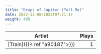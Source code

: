```yaml
---
title: "Drops of Jupiter (Tell Me)"
date: 2022-12-08/2022T07:21:17
weight: 485
---
```




 Artist | Plays 
----- | -----:
[Train]({{< ref "a90187">}}) | 1
